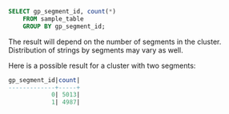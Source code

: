 ```sql
SELECT gp_segment_id, count(*)
    FROM sample_table
    GROUP BY gp_segment_id;
```

The result will depend on the number of segments in the cluster. Distribution of strings by segments may vary as well.

Here is a possible result for a cluster with two segments:

```sql
gp_segment_id|count|
-------------+-----+
            0| 5013|
            1| 4987|
```
